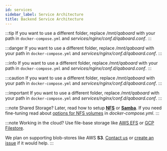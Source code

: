 ```yaml
---
id: services
sidebar_label: Service Architecture
title: Backend Service Architecture
---
```


:::tip
If you want to use a different folder, replace */mnt/qaboard* with your path in `docker-compose.yml` and *services/nginx/conf.d/qaboard.conf*.
:::

:::danger
If you want to use a different folder, replace */mnt/qaboard* with your path in `docker-compose.yml` and *services/nginx/conf.d/qaboard.conf*.
:::

:::info
If you want to use a different folder, replace */mnt/qaboard* with your path in `docker-compose.yml` and *services/nginx/conf.d/qaboard.conf*.
:::

:::caution
If you want to use a different folder, replace */mnt/qaboard* with your path in `docker-compose.yml` and *services/nginx/conf.d/qaboard.conf*.
:::

:::important
If you want to use a different folder, replace */mnt/qaboard* with your path in `docker-compose.yml` and *services/nginx/conf.d/qaboard.conf*.
:::

:::note Shared Storage?
Later, read how to setup [**NFS**](https://www.digitalocean.com/community/tutorials/how-to-set-up-an-nfs-mount-on-ubuntu-18-04) or [**Samba**](https://www.digitalocean.com/community/tutorials/how-to-set-up-a-samba-share-for-a-small-organization-on-ubuntu-16-04). If you need fine-tuning read about [options for NFS volumes](https://docs.docker.com/compose/compose-file/#volume-configuration-reference) in *docker-compose.yml*.
:::

:::note Working in the cloud?
Use file-base storage like [AWS EFS](https://aws.amazon.com/en/efs/) or [GCP Filestore](https://cloud.google.com/filestore).

We plan on supporting blob-stores like AWS **S3**. <a href="mailto:arthur.flam@gmail.com">Contact us</a> or [create an issue](https://github.com/samsung/qaboard/issues) if it would help.
:::
